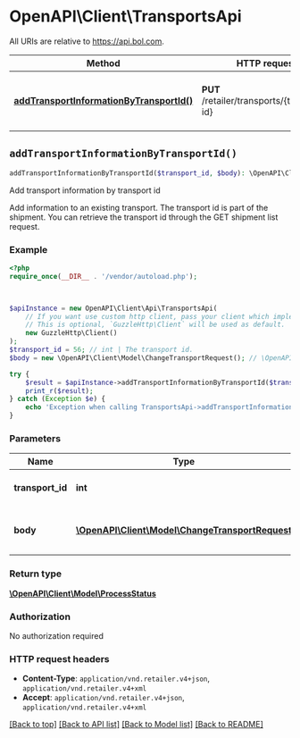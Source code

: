 # OpenAPI\Client\TransportsApi

All URIs are relative to https://api.bol.com.

Method | HTTP request | Description
------------- | ------------- | -------------
[**addTransportInformationByTransportId()**](TransportsApi.md#addTransportInformationByTransportId) | **PUT** /retailer/transports/{transport-id} | Add transport information by transport id


## `addTransportInformationByTransportId()`

```php
addTransportInformationByTransportId($transport_id, $body): \OpenAPI\Client\Model\ProcessStatus
```

Add transport information by transport id

Add information to an existing transport. The transport id is part of the shipment. You can retrieve the transport id through the GET shipment list request.

### Example

```php
<?php
require_once(__DIR__ . '/vendor/autoload.php');



$apiInstance = new OpenAPI\Client\Api\TransportsApi(
    // If you want use custom http client, pass your client which implements `GuzzleHttp\ClientInterface`.
    // This is optional, `GuzzleHttp\Client` will be used as default.
    new GuzzleHttp\Client()
);
$transport_id = 56; // int | The transport id.
$body = new \OpenAPI\Client\Model\ChangeTransportRequest(); // \OpenAPI\Client\Model\ChangeTransportRequest | The change transport requested by the user.

try {
    $result = $apiInstance->addTransportInformationByTransportId($transport_id, $body);
    print_r($result);
} catch (Exception $e) {
    echo 'Exception when calling TransportsApi->addTransportInformationByTransportId: ', $e->getMessage(), PHP_EOL;
}
```

### Parameters

Name | Type | Description  | Notes
------------- | ------------- | ------------- | -------------
 **transport_id** | **int**| The transport id. |
 **body** | [**\OpenAPI\Client\Model\ChangeTransportRequest**](../Model/ChangeTransportRequest.md)| The change transport requested by the user. | [optional]

### Return type

[**\OpenAPI\Client\Model\ProcessStatus**](../Model/ProcessStatus.md)

### Authorization

No authorization required

### HTTP request headers

- **Content-Type**: `application/vnd.retailer.v4+json`, `application/vnd.retailer.v4+xml`
- **Accept**: `application/vnd.retailer.v4+json`, `application/vnd.retailer.v4+xml`

[[Back to top]](#) [[Back to API list]](../../README.md#endpoints)
[[Back to Model list]](../../README.md#models)
[[Back to README]](../../README.md)
